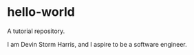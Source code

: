 # hello-world
A tutorial repository.

I am Devin Storm Harris, and I aspire to be a software engineer.
